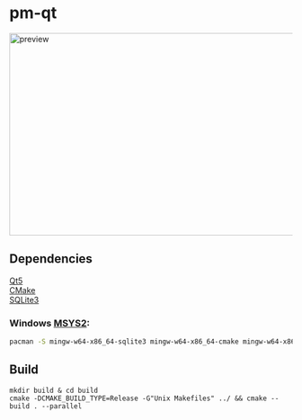 # pm-qt

<img src="https://user-images.githubusercontent.com/38132413/117678109-c0fefd00-b1b7-11eb-8625-a67ae24e7674.png" alt="preview" width="540" height="360">

## Dependencies

[Qt5](https://www.qt.io/download-qt-installer)  
[CMake](https://cmake.org/download/)  
[SQLite3](https://www.sqlite.org/download.html)  

### Windows [MSYS2](https://www.msys2.org/):

```bash
pacman -S mingw-w64-x86_64-sqlite3 mingw-w64-x86_64-cmake mingw-w64-x86_64-gcc mingw-w64-x86_64-qt5-static
```

## Build

```console
mkdir build & cd build
cmake -DCMAKE_BUILD_TYPE=Release -G"Unix Makefiles" ../ && cmake --build . --parallel
```
